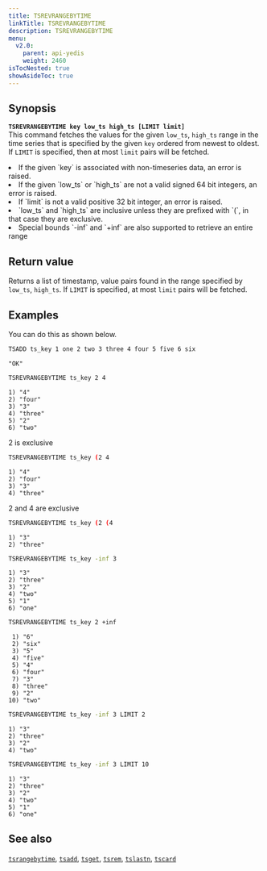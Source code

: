 ```yaml
---
title: TSREVRANGEBYTIME
linkTitle: TSREVRANGEBYTIME
description: TSREVRANGEBYTIME
menu:
  v2.0:
    parent: api-yedis
    weight: 2460
isTocNested: true
showAsideToc: true
---
```


## Synopsis

<b>`TSREVRANGEBYTIME key low_ts high_ts [LIMIT limit]`</b><br>
This command fetches the values for the given `low_ts`, `high_ts` range in the time series that is
specified by the given `key` ordered from newest to oldest. If `LIMIT` is specified, then at most
`limit` pairs will be fetched.

<li>If the given `key` is associated with non-timeseries data, an error is raised.</li>
<li>If the given `low_ts` or `high_ts` are not a valid signed 64 bit integers, an error is raised.</li>
<li>If `limit` is not a valid positive 32 bit integer, an error is raised.</li>
<li>`low_ts` and `high_ts` are inclusive unless they are prefixed with `(`, in that case they are
exclusive.</li>
<li>Special bounds `-inf` and `+inf` are also supported to retrieve an entire range</li>

## Return value

Returns a list of timestamp, value pairs found in the range specified by `low_ts`, `high_ts`. If
`LIMIT` is specified, at most `limit` pairs will be fetched.

## Examples

You can do this as shown below.

```sh
TSADD ts_key 1 one 2 two 3 three 4 four 5 five 6 six
```

```
"OK"
```

```sh
TSREVRANGEBYTIME ts_key 2 4
```

```
1) "4"
2) "four"
3) "3"
4) "three"
5) "2"
6) "two"
```

2 is exclusive

```sh
TSREVRANGEBYTIME ts_key (2 4
```

```
1) "4"
2) "four"
3) "3"
4) "three"
```

2 and 4 are exclusive

```sh
TSREVRANGEBYTIME ts_key (2 (4
```

```
1) "3"
2) "three"
```

```sh
TSREVRANGEBYTIME ts_key -inf 3
```

```
1) "3"
2) "three"
3) "2"
4) "two"
5) "1"
6) "one"
```

```sh
TSREVRANGEBYTIME ts_key 2 +inf
```

```
 1) "6"
 2) "six"
 3) "5"
 4) "five"
 5) "4"
 6) "four"
 7) "3"
 8) "three"
 9) "2"
10) "two"
```

```sh
TSREVRANGEBYTIME ts_key -inf 3 LIMIT 2
```

```
1) "3"
2) "three"
3) "2"
4) "two"
```

```sh
TSREVRANGEBYTIME ts_key -inf 3 LIMIT 10
```

```
1) "3"
2) "three"
3) "2"
4) "two"
5) "1"
6) "one"
```

## See also

[`tsrangebytime`](../tsrangebytime/), [`tsadd`](../tsadd/), [`tsget`](../tsget/),
[`tsrem`](../tsrem/), [`tslastn`](../tslastn/), [`tscard`](../tscard/)
